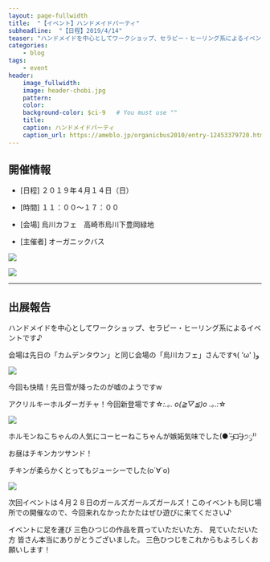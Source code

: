 ```yaml
---
layout: page-fullwidth
title:  "【イベント】ハンドメイドパーティ"
subheadline:  "【日程】2019/4/14"
teaser: "ハンドメイドを中心としてワークショップ、セラピー・ヒーリング系によるイベントです♪"
categories:
    - blog
tags:
    - event
header:
    image_fullwidth:
    image: header-chobi.jpg
    pattern:
    color:
    background-color: $ci-9   # You must use ""
    title:
    caption: ハンドメイドパーティ
    caption_url: https://ameblo.jp/organicbus2010/entry-12453379720.html
---
```


## 開催情報

* [日程] ２０１９年４月１４日（日）

* [時間] １１：００～１７：００

* [会場] 烏川カフェ　高崎市烏川下豊岡緑地

* [主催者] オーガニックバス

![](https://lh3.googleusercontent.com/pw/ACtC-3fcrj-JLwe7qTOpSfsgl8k_hAA-iAzXTvGA1IfzB2qyp8vw-rg2skwzPpL1Sz9ZwvIYCgjD4M-IslNsM6zM_CStilgCpf7wci4jNeQq75YjDMxwJgCm9VpbMiHjimGuoSFn81gBfLuolGmV8pnkzko5=w451-h635-no?authuser=2)

![](https://lh3.googleusercontent.com/pw/ACtC-3e9GrABdx2IRHgkxX24l6SxmVk_461qKlrMf_FU_mIxnFAXLSo3TcPQ5yJWQGk0tPl63j3Tx30WzVEy0ShtkIREWQe_KDTCRnrycd1GUAjgDpy97LnftsDOQd7QfBqNaJJQ52rnfBJYiJ40OGeA0U9n=w451-h635-no?authuser=2)

---

## 出展報告

ハンドメイドを中心としてワークショップ、セラピー・ヒーリング系によるイベントです♪

会場は先日の「カムデンタウン」と同じ会場の「烏川カフェ」さんです٩( 'ω' )و

![](https://lh3.googleusercontent.com/pw/ACtC-3eoOqtixps3uMPTxfE3GRKN0dOBIZXvUqvvzug56Ih1scZL0eyJy5GIVpQPMEACY0s56OYvLQ2CsNpg3V734gZfC5f00hojLBUQtErG_n1olUUpRwOkdenPhbUGU3hOdgmJDG5VFMkQUn2f62avU28l=w847-h635-no?authuser=2)

今回も快晴！先日雪が降ったのが嘘のようですw

アクリルキーホルダーガチャ！今回新登場です☆*:.｡. o(≧▽≦)o .｡.:*☆

![](https://lh3.googleusercontent.com/pw/ACtC-3dlBo04D6zEkk0G-lYcFmkBpEi5WInZWxSX0yY-tCIc7sLkIcVsEqywVDg0KUA_GjCM8tBBe86tqW9xYsCkWcovMImRWPmUbs5qwMRIUtZxwqiOQzEvIB-8tUlNuTJL_MVLBdlhaGunmqNbmVp-VA01=w477-h635-no?authuser=2)

ホルモンねこちゃんの人気にコーヒーねこちゃんが嫉妬気味でした(● ˃̶͈̀ロ˂̶͈́)੭ꠥ⁾⁾

お昼はチキンカツサンド！

チキンが柔らかくとってもジューシーでした(о´∀`о)

![](https://lh3.googleusercontent.com/pw/ACtC-3cFiUt4Azezguu7CHTikEDmOwP2uzoBqBzpwrUXKPVs9ips_KTagbqsfMoxwXyvPgzlx1Gp4ZRzqNV2ZW5bF78z_7dbYXiWWOCZ_fMK5piLaMX6Wbulc3Sd3G1LPAxhpsmE2Vam0XTWWR_P3aHsQMN9=w477-h635-no?authuser=2)

次回イベントは４月２８日のガールズガールズガールズ！このイベントも同じ場所での開催なので、今回来れなかったかたはぜひ遊びに来てください♪

イベントに足を運び 三色ひつじの作品を買っていただいた方、 見ていただいた方 皆さん本当にありがとうございました。 三色ひつじをこれからもよろしくお願いします！